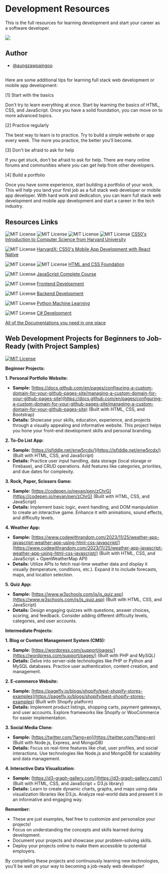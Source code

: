 
# Development Resources

This is the full resources for learning development and start your career as a software developer.

![](http://ForTheBadge.com/images/badges/built-by-developers.svg)



## Author

- [@aungzawpaingoo](https://github.com/aungzawpaingoo)


## <Before you begin/>

Here are some additional tips for learning full stack web development or mobile app development:

[1] Start with the basics

Don't try to learn everything at once. Start by learning the basics of HTML, CSS, and JavaScript. Once you have a solid foundation, you can move on to more advanced topics.


[2] Practice regularly


The best way to learn is to practice. Try to build a simple website or app every week. The more you practice, the better you'll become.


[3] Don't be afraid to ask for help

If you get stuck, don't be afraid to ask for help. There are many online forums and communities where you can get help from other developers.


[4] Build a portfolio

Once you have some experience, start building a portfolio of your work. This will help you land your first job as a full stack web developer or mobile app developer.
With hard work and dedication, you can learn full stack web development and mobile app development and start a career in the tech industry.



## Resources Links
![MIT License](https://img.shields.io/badge/MongoDB-4EA94B?style=for-the-badge&logo=mongodb&logoColor=white) ![MIT License](https://img.shields.io/badge/Express.js-404D59?style=for-the-badge) ![MIT License](https://img.shields.io/badge/React-20232A?style=for-the-badge&logo=react&logoColor=61DAFB) ![MIT License](https://img.shields.io/badge/Node.js-43853D?style=for-the-badge&logo=node.js&logoColor=white)
[CS50's Introduction to Computer Science from Harvard University ](https://www.edx.org/learn/computer-science/harvard-university-cs50-s-introduction-to-computer-science)

![MIT License](https://img.shields.io/badge/React_Native-20232A?style=for-the-badge&logo=react&logoColor=61DAFB) [HarvardX: CS50's Mobile App Development with React Native ](https://www.edx.org/learn/react-native/harvard-university-cs50-s-mobile-app-development-with-react-native)

![MIT License](https://img.shields.io/badge/HTML5-E34F26?style=for-the-badge&logo=html5&logoColor=white) ![MIT License](https://img.shields.io/badge/CSS3-1572B6?style=for-the-badge&logo=css3&logoColor=white) [HTML and CSS Foundation ](https://www.freecodecamp.org/learn/2022/responsive-web-design/)

![MIT License](https://img.shields.io/badge/JavaScript-F7DF1E?style=for-the-badge&logo=javascript&logoColor=black) [JavaScript Complete Course ](https://www.freecodecamp.org/learn/javascript-algorithms-and-data-structures/)

![MIT License](https://img.shields.io/badge/React-20232A?style=for-the-badge&logo=react&logoColor=61DAFB) [Frontend Development ](https://www.freecodecamp.org/learn/front-end-development-libraries/)

![MIT License](https://img.shields.io/badge/Node.js-43853D?style=for-the-badge&logo=node.js&logoColor=white) [ Backend Development ](https://www.freecodecamp.org/learn/back-end-development-and-apis/)

 ![MIT License](https://img.shields.io/badge/Python-14354C?style=for-the-badge&logo=python&logoColor=white) [Python Machine Learning ](https://www.freecodecamp.org/learn/machine-learning-with-python/) 

![MIT License](https://img.shields.io/badge/C%23-239120?style=for-the-badge&logo=c-sharp&logoColor=white) [C# Development ](https://www.freecodecamp.org/learn/foundational-c-sharp-with-microsoft/)

[All of the Documentations you need in one place ](https://www.w3schools.com/)



## Web Development Projects for Beginners to Job-Ready (with Project Samples)
[![MIT License]()]('')

**Beginner Projects:**

**1. Personal Portfolio Website:**

* **Sample:** [https://docs.github.com/en/pages/configuring-a-custom-domain-for-your-github-pages-site/managing-a-custom-domain-for-your-github-pages-site](https://docs.github.com/en/pages/configuring-a-custom-domain-for-your-github-pages-site/managing-a-custom-domain-for-your-github-pages-site) (Built with HTML, CSS, and Bootstrap)
* **Details:** Showcase your skills, education, experience, and projects through a visually appealing and informative website. This project helps you hone your front-end development skills and personal branding.

**2. To-Do List App:**

* **Sample:** [https://jsfiddle.net/enw5rcdx/](https://jsfiddle.net/enw5rcdx/) (Built with HTML, CSS, and JavaScript)
* **Details:** Practice user input handling, data storage (local storage or Firebase), and CRUD operations. Add features like categories, priorities, and due dates for complexity.

**3. Rock, Paper, Scissors Game:**

* **Sample:** [https://codepen.io/nevan/pen/zChrG](https://codepen.io/nevan/pen/zChrG) (Built with HTML, CSS, and JavaScript)
* **Details:** Implement basic logic, event handling, and DOM manipulation to create an interactive game. Enhance it with animations, sound effects, and difficulty levels.

**4. Weather App:**

* **Sample:** [https://www.codewithrandom.com/2023/11/25/weather-app-javascript-weather-app-using-html-css-javascript/](https://www.codewithrandom.com/2023/11/25/weather-app-javascript-weather-app-using-html-css-javascript/) (Built with HTML, CSS, and JavaScript + OpenWeatherMap API)
* **Details:** Utilize APIs to fetch real-time weather data and display it visually (temperature, conditions, etc.). Expand it to include forecasts, maps, and location selection.

**5. Quiz App:**

* **Sample:** [https://www.w3schools.com/js/js_quiz.asp](https://www.w3schools.com/js/js_quiz.asp) (Built with HTML, CSS, and JavaScript)
* **Details:** Design engaging quizzes with questions, answer choices, scoring, and feedback. Consider adding different difficulty levels, categories, and user accounts.

**Intermediate Projects:**

**1. Blog or Content Management System (CMS):**

* **Sample:** [https://wordpress.com/support/pages/](https://wordpress.com/support/pages/) (Built with PHP and MySQL)
* **Details:** Delve into server-side technologies like PHP or Python and MySQL databases. Practice user authentication, content creation, and management. 

**2. E-commerce Website:**

* **Sample:** [https://pagefly.io/blogs/shopify/best-shopify-stores-examples](https://pagefly.io/blogs/shopify/best-shopify-stores-examples) (Built with Shopify platform)
* **Details:** Implement product listings, shopping carts, payment gateways, and user accounts. Explore frameworks like Shopify or WooCommerce for easier implementation.

**3. Social Media Clone:**

* **Sample:** [https://twitter.com/?lang=en](https://twitter.com/?lang=en) (Built with Node.js, Express, and MongoDB)
* **Details:** Focus on real-time features like chat, user profiles, and social interactions. Use technologies like Node.js and MongoDB for scalability and data management.

**4. Interactive Data Visualization:**

* **Sample:** [https://d3-graph-gallery.com/](https://d3-graph-gallery.com/) (Built with HTML, CSS, and JavaScript + D3.js library)
* **Details:** Learn to create dynamic charts, graphs, and maps using data visualization libraries like D3.js. Analyze real-world data and present it in an informative and engaging way.

**Remember:**

* These are just examples, feel free to customize and personalize your projects!
* Focus on understanding the concepts and skills learned during development.
* Document your projects and showcase your problem-solving skills.
* Deploy your projects online to make them accessible to potential employers.

By completing these projects and continuously learning new technologies, you'll be well on your way to becoming a job-ready web developer!






